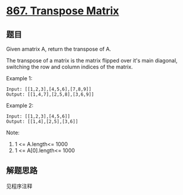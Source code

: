 # [867. Transpose Matrix](https://leetcode-cn.com/problems/transpose-matrix/)

## 题目

Given amatrix A, return the transpose of A.

The transpose of a matrix is the matrix flipped over it's main diagonal, switching the row and column indices of the matrix.

Example 1:

```text
Input: [[1,2,3],[4,5,6],[7,8,9]]
Output: [[1,4,7],[2,5,8],[3,6,9]]
```

Example 2:

```text
Input: [[1,2,3],[4,5,6]]
Output: [[1,4],[2,5],[3,6]]
```

Note:

1. 1 <= A.length<= 1000
1. 1 <= A[0].length<= 1000

## 解题思路

见程序注释
